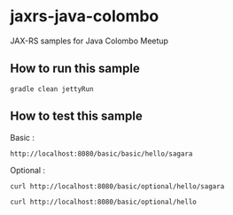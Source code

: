 # jaxrs-java-colombo
JAX-RS samples for Java Colombo Meetup 

How to run this sample 
------------------------------------------

```
gradle clean jettyRun
```


How to test this sample 
------------------------------------------

Basic : 
```
http://localhost:8080/basic/basic/hello/sagara
```

Optional : 
```
curl http://localhost:8080/basic/optional/hello/sagara

curl http://localhost:8080/basic/optional/hello
```

